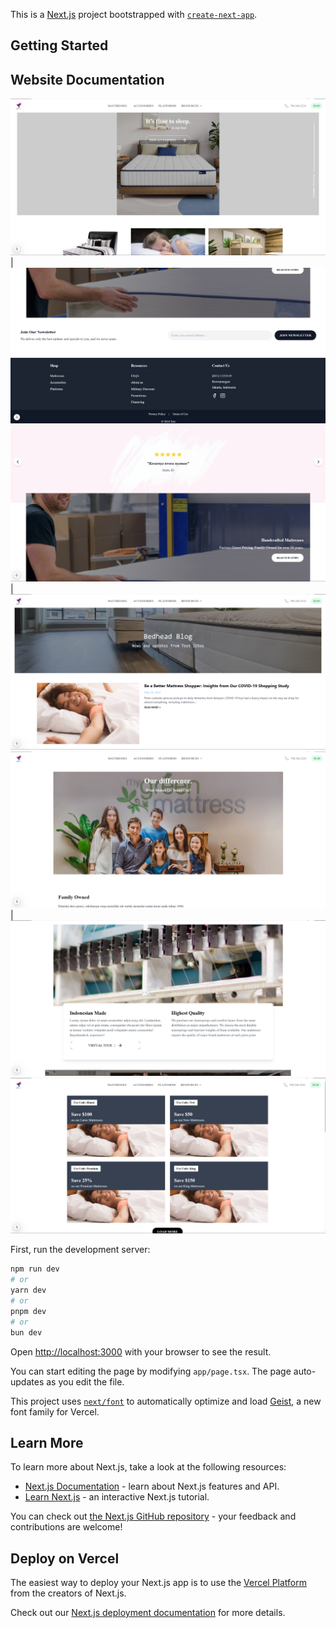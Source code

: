 This is a [Next.js](https://nextjs.org) project bootstrapped with [`create-next-app`](https://nextjs.org/docs/app/api-reference/cli/create-next-app).

## Getting Started

## Website Documentation
![alt text](https://github.com/myuda21/test-site/blob/master/public/documentation/Screenshot%202025-03-17%20195918.png?raw=true) | ![alt text](https://github.com/myuda21/test-site/blob/master/public/documentation/Screenshot%202025-03-17%20200116.png?raw=true)
![alt text](https://github.com/myuda21/test-site/blob/master/public/documentation/Screenshot%202025-03-17%20200123.png?raw=true) | ![alt text](https://github.com/myuda21/test-site/blob/master/public/documentation/Screenshot%202025-03-17%20200140.png?raw=true)
![alt text](https://github.com/myuda21/test-site/blob/master/public/documentation/Screenshot%202025-03-17%20200339.png?raw=true) | ![alt text](https://github.com/myuda21/test-site/blob/master/public/documentation/Screenshot%202025-03-17%20200418.png?raw=true)
![alt text](https://github.com/myuda21/test-site/blob/master/public/documentation/Screenshot%202025-03-17%20200511.png?raw=true)

First, run the development server:

```bash
npm run dev
# or
yarn dev
# or
pnpm dev
# or
bun dev
```

Open [http://localhost:3000](http://localhost:3000) with your browser to see the result.

You can start editing the page by modifying `app/page.tsx`. The page auto-updates as you edit the file.

This project uses [`next/font`](https://nextjs.org/docs/app/building-your-application/optimizing/fonts) to automatically optimize and load [Geist](https://vercel.com/font), a new font family for Vercel.

## Learn More

To learn more about Next.js, take a look at the following resources:

- [Next.js Documentation](https://nextjs.org/docs) - learn about Next.js features and API.
- [Learn Next.js](https://nextjs.org/learn) - an interactive Next.js tutorial.

You can check out [the Next.js GitHub repository](https://github.com/vercel/next.js) - your feedback and contributions are welcome!

## Deploy on Vercel

The easiest way to deploy your Next.js app is to use the [Vercel Platform](https://vercel.com/new?utm_medium=default-template&filter=next.js&utm_source=create-next-app&utm_campaign=create-next-app-readme) from the creators of Next.js.

Check out our [Next.js deployment documentation](https://nextjs.org/docs/app/building-your-application/deploying) for more details.

